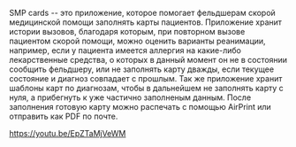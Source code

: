 SMP cards -- это приложение, которое помогает фельдшерам скорой медицинской помощи заполнять карты пациентов.
Приложение хранит истории вызовов, благодаря которым, при повторном вызове пациентом скорой помощи, можно оценить варианты реанимации, например, если у пациента имеется аллергия на какие-либо лекарственные средства, о которых в данный момент он не в состоянии сообщить фельдшеру, или не заполнять карту дважды, если текущее состояние и диагноз совпадает с прошлым.
Так же приложение хранит шаблоны карт по диагнозам, чтобы в дальнейшем не заполнять карту с нуля, а прибегнуть к уже частично заполненым данным. После заполнения готовую карту можно распечать с помощью AirPrint или отправить как PDF по почте.

https://youtu.be/EpZTaMjVeWM
